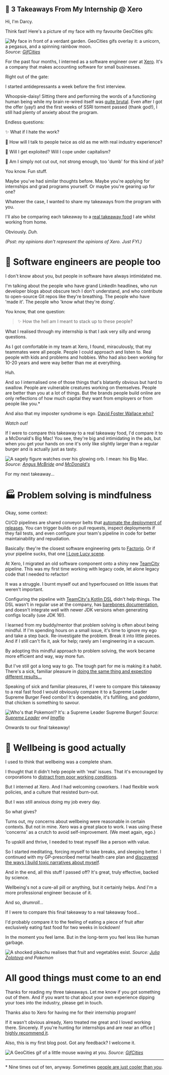 ## 🍔 3 Takeaways From My Internship @ Xero

Hi, I'm Darcy.

Think fast! Here's a picture of my face with my favourite GeoCities gifs:

![My face in front of a verdant garden. GeoCities gifs overlay it: a unicorn, a pegasus, and a spinning rainbow moon.](https://i.imgur.com/nPfEpOp.gif)
*Source: [GifCities](https://gifcities.org)*

For the past four months, I interned as a software engineer over at [Xero](https://www.xero.com). It's a company that makes accounting software for small businesses.

Right out of the gate:

I started antidepressants a week before the first interview.

Whoopsie-daisy! Sitting there and performing the words of a functioning human being while my brain re-wired itself was [quite brutal](https://www.organicauthority.com/energetic-health/what-my-first-week-on-antidepressant-drugs-was-really-like). Even after I got the offer (yay!) and the first weeks of SSRI torment passed (thank god!), I still had plenty of anxiety about the program.

Endless questions:

✨ What if I hate the work?

💫 How will I talk to people twice as old as me with real industry experience?

🌟 Will I get exploited? Will I cope under capitalism?

🌠 Am I simply not cut out, not strong enough, too 'dumb' for this kind of job?

You know. Fun stuff.

Maybe you've had similar thoughts before. Maybe you're applying for internships and grad programs yourself. Or maybe you're gearing up for one?

Whatever the case, I wanted to share my takeaways from the program with you.

I'll also be comparing each takeaway to a [real takeaway food](https://order.hungryjacks.com.au/) I ate whilst working from home.

Obviously. *Duh.*

*(Psst: my opinions don't represent the opinions of Xero. Just FYI.)*

# 🐗 Software engineers are people too

I don't know about you, but people in software have always intimidated me.

I'm talking about the people who have grand LinkedIn headlines, who run developer blogs about obscure tech I don't understand, and who contribute to open-source Git repos like they're breathing. The people who have 'made it'. The people who 'know what they're doing'.

You know, that one question:

> ✨ How the hell am I meant to stack up to these people?

What I realised through my internship is that I ask very silly and wrong questions.

As I got comfortable in my team at Xero, I found, miraculously, that my teammates were all people. People I could approach and listen to. Real people with kids and problems and hobbies. Who had also been working for 10-20 years and were way better than me at everything.

Huh.

And so I internalised one of those things that's blatantly obvious but hard to swallow. People are vulnerable creatures working on themselves. People are better than you at a lot of things. But the brands people build online are only reflections of how much capital they want from employers or from people like you.*

And also that my imposter syndrome is ego. [David Foster Wallace who?](https://medium.com/cosy/the-philosophy-of-arrogance-cd9ff43310b5)

*Watch out!*

If I were to compare this takeaway to a real takeaway food, I'd compare it to a McDonald's Big Mac! You see, they're big and intimidating in the ads, but when you get your hands on one it's only like slightly larger than a regular burger and is actually just as tasty.

![A sagely figure watches over his glowing orb. I mean: his Big Mac.](https://cdn.hashnode.com/res/hashnode/image/upload/v1644987831417/c_lH1q2Az.webp)
*Source: [Angus McBride](https://gamebooks.org/Item/1752/Show) and [McDonald's](https://mcdonalds.nc/produit/big-mac/)*

For my next takeaway...

# 🏭 Problem solving is mindfulness

Okay, some context:

CI/CD pipelines are shared conveyor belts that [automate the deployment of releases](https://www.jetbrains.com/teamcity/ci-cd-guide/). You can trigger builds on pull requests, inspect deployments if they fail tests, and even configure your team's pipeline in code for better maintainability and repudiation.

Basically: they're the closest software engineering gets to [Factorio](https://www.factorio.com/). Or if your pipeline sucks, that one [I Love Lucy scene](https://www.youtube.com/watch?v=NkQ58I53mjk).

At Xero, I migrated an old software component onto a shiny new [TeamCity](https://www.jetbrains.com/teamcity/) pipeline. This was my first time working with legacy code, let alone legacy code that I needed to refactor!

It was a struggle. I burnt myself out and hyperfocused on little issues that weren't important.

Configuring the pipeline with [TeamCity's Kotlin DSL](https://www.jetbrains.com/help/teamcity/kotlin-dsl.html) didn't help things. The DSL wasn't in regular use at the company, has [barebones documentation](https://teamcity.jetbrains.com/app/dsl-documentation/jetbrains.build-server.configs.kotlin.v2019_2/index.html), and doesn't integrate well with newer JDK versions when generating configs locally (use JDK 16!).

I learned from my buddy/mentor that problem solving is often about being mindful. If I'm spending hours on a small issue, it's time to ignore my ego and take a step back. Re-investigate the problem. Break it into little pieces. And if I still can't fix it, ask for help; rarely am I engineering in a vacuum.

By adopting this mindful approach to problem solving, the work became more efficient and way, way more fun.

But I've still got a long way to go. The tough part for me is making it a habit. There's a sick, familiar pleasure in [doing the same thing and expecting different results...](https://www.youtube.com/watch?v=itjmKlYjUak)

Speaking of sick and familiar pleasures, if I were to compare this takeaway to a real fast food I would obviously compare it to a Supreme Leader Supreme Burger Feed combo! It's dependable, it's fulfilling, and *goddamn*, that chicken is something to savour.

![Who's that Pokemon!? It's: a Supreme Leader Supreme Burger!](https://cdn.hashnode.com/res/hashnode/image/upload/v1644987945082/k5ZMHtKjKF.webp)
*Source: [Supreme Leader](https://www.doordash.com/en-AU/store/supreme-leader-chicken-canning-vale-1879177/) and [Imgflip](https://imgflip.com/memetemplate/119232660/Whos-That-Pokemon)*

Onwards to our final takeaway!

# 🧘 Wellbeing is good actually

I used to think that wellbeing was a complete sham.

I thought that it didn't help people with 'real' issues. That it's encouraged by corporations to [distract from poor working conditions](https://www.abc.net.au/everyday/workplace-corporate-wellness-policies-mental-health/100530424).

But I interned at Xero. And I had welcoming coworkers. I had flexible work policies, and a culture that resisted burn-out.

But I was still anxious doing my job every day.

So what gives?

Turns out, my concerns about wellbeing were reasonable in certain contexts. But not in mine. Xero was a great place to work. I was using these 'concerns' as a crutch to avoid self-improvement. (We meet again, ego.)

To upskill and thrive, I needed to treat myself like a person with value.

So I started meditating, forcing myself to take breaks, and sleeping better. I continued with my GP-prescribed mental health care plan and [discovered the ways I build toxic narratives about myself](https://www.youtube.com/c/HealthyGamerGG).

And in the end, all this stuff I passed off? It's great, truly effective, backed by science.

Wellbeing's not a cure-all pill or anything, but it certainly helps. And I'm a more professional engineer because of it.

And so, *drumroll...*

If I were to compare this final takeaway to a real takeaway food...

I'd probably compare it to the feeling of eating a piece of fruit after exclusively eating fast food for two weeks in lockdown!

In the moment you feel lame. But in the long-term you feel less like human garbage.

![A shocked pikachu realises that fruit and vegetables exist.](https://cdn.hashnode.com/res/hashnode/image/upload/v1644988042510/gquy6ZrEiK.webp)
*Source: [Julia Zolotova](https://unsplash.com/photos/M_xIaxQE3Ms) and Pokemon*

# All good things must come to an end

Thanks for reading my three takeaways. Let me know if you got something out of them. And if you want to chat about your own experience dipping your toes into the industry, please get in touch.

Thanks also to Xero for having me for their internship program!

If it wasn't obvious already, Xero treated me great and I loved working there. Sincerely. If you're hunting for internships and are near an office [I highly recommend it](https://www.xero.com/au/about/graduate/internships/).

Also, this is my first blog post. Got any feedback? I welcome it.

![A GeoCities gif of a little mouse waving at you.](https://i.imgur.com/dXNDJpo.gif)
*Source: [GifCities](https://gifcities.org)*

----

\* Nine times out of ten, anyway. Sometimes [people are just cooler than you](https://whois.x-e.ro/).